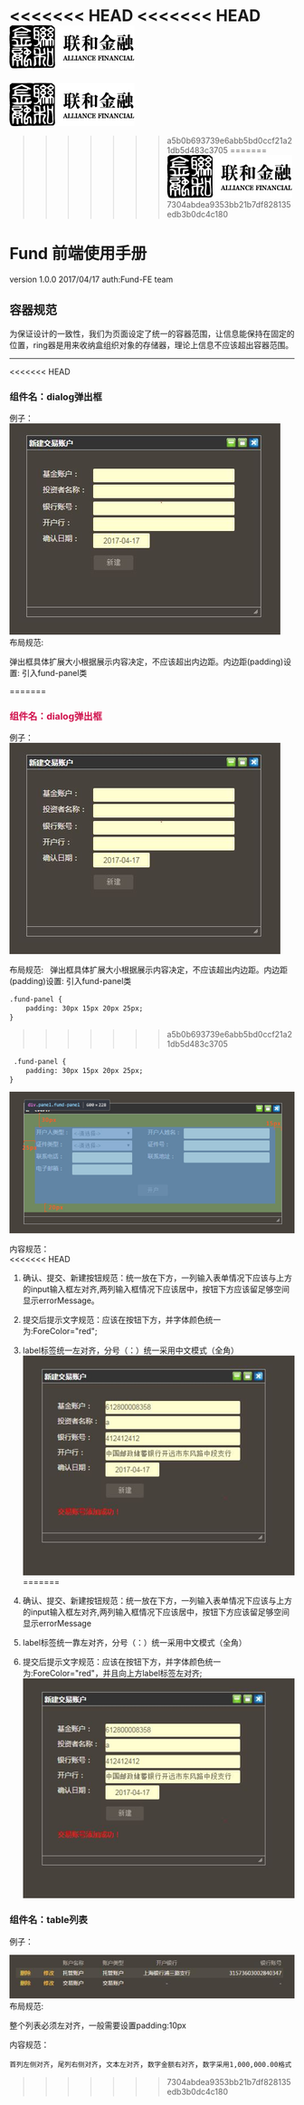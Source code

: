 <<<<<<< HEAD
<<<<<<< HEAD
![N|Solid](/img/safs_logo.png)
=======
![N|Solid](/img/safs_logo.png)
>>>>>>> a5b0b693739e6abb5bd0ccf21a21db5d483c3705
=======
![N|Solid](/img/safs_logo.png)
>>>>>>> 7304abdea9353bb21b7df828135edb3b0dc4c180
# Fund 前端使用手册
version 1.0.0   2017/04/17
auth:Fund-FE team
## 容器规范
为保证设计的一致性，我们为页面设定了统一的容器范围，让信息能保持在固定的位置，ring器是用来收纳盒组织对象的存储器，理论上信息不应该超出容器范围。

----------

<<<<<<< HEAD
### 组件名：dialog弹出框
例子：  
![N|Solid](/img/dialog.JPG)  
布局规范:  

弹出框具体扩展大小根据展示内容决定，不应该超出内边距。内边距(padding)设置: 
 引入fund-panel类 

=======
### <font color="#D0104C">组件名：dialog弹出框</font>
例子：  
![N|Solid](/img/dialog.JPG)

布局规范:  
弹出框具体扩展大小根据展示内容决定，不应该超出内边距。内边距(padding)设置: 
 引入fund-panel类 

```
.fund-panel {
    padding: 30px 15px 20px 25px;
} 
```
>>>>>>> a5b0b693739e6abb5bd0ccf21a21db5d483c3705

```
 .fund-panel {
    padding: 30px 15px 20px 25px;
}
```

![N|Solid](/img/dialog-1.jpg)

内容规范：  
<<<<<<< HEAD
1. 确认、提交、新建按钮规范：统一放在下方，一列输入表单情况下应该与上方的input输入框左对齐,两列输入框情况下应该居中，按钮下方应该留足够空间显示errorMessage。
2. 提交后提示文字规范：应该在按钮下方，并字体颜色统一为:ForeColor="red";
3. label标签统一左对齐，分号（：）统一采用中文模式（全角）
![N|Solid](/img/dialog-2.jpg)
=======

1. 确认、提交、新建按钮规范：统一放在下方，一列输入表单情况下应该与上方的input输入框左对齐,两列输入框情况下应该居中，按钮下方应该留足够空间显示errorMessage
2. label标签统一靠左对齐，分号（：）统一采用中文模式（全角）
3. 提交后提示文字规范：应该在按钮下方，并字体颜色统一为:ForeColor="red"，并且向上方label标签左对齐;
![N|Solid](/img/dialog-2.jpg)

### 组件名：table列表

例子：

![N|Solid](/img/table.jpg) 
布局规范: 

整个列表必须左对齐，一般需要设置padding:10px

内容规范：

`首列左侧对齐`，`尾列右侧对齐`，`文本左对齐`，`数字金额右对齐`，`数字采用1,000,000.00格式` 
>>>>>>> 7304abdea9353bb21b7df828135edb3b0dc4c180

